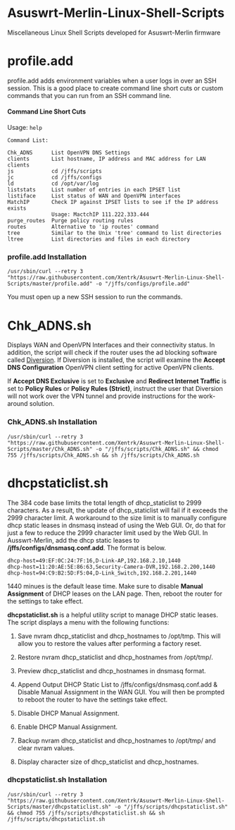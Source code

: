 # Asuswrt-Merlin-Linux-Shell-Scripts
Miscellaneous Linux Shell Scripts developed for Asuswrt-Merlin firmware

# profile.add

profile.add adds environment variables when a user logs in over an SSH session.  This is a good place to create command line short cuts or custom commands that you can run from an SSH command line.

#### Command Line Short Cuts
Usage: ```help```

```
Command List:

Chk_ADNS      List OpenVPN DNS Settings
clients       List hostname, IP address and MAC address for LAN clients
js            cd /jffs/scripts
jc            cd /jffs/configs
ld            cd /opt/var/log
liststats     List number of entries in each IPSET list
listiface     List status of WAN and OpenVPN interfaces
MatchIP       Check IP against IPSET lists to see if the IP address exists
              Usage: MactchIP 111.222.333.444
purge_routes  Purge policy routing rules
routes        Alternative to 'ip routes' command
tree          Similar to the Unix 'tree' command to list directories
ltree         List directories and files in each directory
```

### profile.add Installation
````
/usr/sbin/curl --retry 3 "https://raw.githubusercontent.com/Xentrk/Asuswrt-Merlin-Linux-Shell-Scripts/master/profile.add" -o "/jffs/configs/profile.add"
````
You must open up a new SSH session to run the commands.

# Chk_ADNS.sh

Displays WAN and OpenVPN Interfaces and their connectivity status.  In addition, the script will check if the router uses the ad blocking software called [Diversion](https://diversion.ch). If Diversion is installed, the script will examine the **Accept DNS Configuration** OpenVPN client setting for active OpenVPN clients.

If **Accept DNS Exclusive** is set to **Exclusive** and **Redirect Internet Traffic** is set to **Policy Rules** or
**Policy Rules (Strict)**, instruct the user that Diversion will not work over the VPN tunnel and provide instructions for the work-around solution.

### Chk_ADNS.sh Installation
````
/usr/sbin/curl --retry 3 "https://raw.githubusercontent.com/Xentrk/Asuswrt-Merlin-Linux-Shell-Scripts/master/Chk_ADNS.sh" -o "/jffs/scripts/Chk_ADNS.sh" && chmod 755 /jffs/scripts/Chk_ADNS.sh && sh /jffs/scripts/Chk_ADNS.sh
````

# dhcpstaticlist.sh

The 384 code base limits the total length of dhcp_staticlist to 2999 characters. As a result, the update of dhcp_staticlist will fail if it exceeds the 2999 character limit. A workaround to the size limit is to manually configure dhcp static leases in dnsmasq instead of using the Web GUI. Or, do that for just a few to reduce the 2999 character limit used by the Web GUI. In Ausswrt-Merlin, add the dhcp static leases to **/jffs/configs/dnsmasq.conf.add**. The format is below.  

````
dhcp-host=49:EF:0C:24:7F:16,D-Link-AP,192.168.2.10,1440
dhcp-host=11:20:AE:5E:86:63,Security-Camera-DVR,192.168.2.200,1440
dhcp-host=94:C9:B2:5D:F5:04,D-Link_Switch,192.168.2.201,1440
````

1440 minues is the default lease time. Make sure to disable **Manual Assignment** of DHCP leases on the LAN page. Then, reboot the router for the settings to take effect.

**dhcpstaticlist.sh** is a helpful utility script to manage DHCP static leases. The script displays a menu with the following functions:

1. Save nvram dhcp_staticlist and dhcp_hostnames to /opt/tmp. This will allow you to restore the values after performing a factory reset.

2. Restore nvram dhcp_staticlist and dhcp_hostnames from /opt/tmp/.

3. Preview dhcp_staticlist and dhcp_hostnames in dnsmasq format.

4. Append Output DHCP Static List to /jffs/configs/dnsmasq.conf.add & Disable Manual Assignment in the WAN GUI. You will then be prompted to reboot the router to have the settings take effect.

5. Disable DHCP Manual Assignment.

6. Enable DHCP Manual Assignment.

7. Backup nvram dhcp_staticlist and dhcp_hostnames to /opt/tmp/ and clear nvram values.

8. Display character size of dhcp_staticlist and dhcp_hostnames.

### dhcpstaticlist.sh Installation
````
/usr/sbin/curl --retry 3 "https://raw.githubusercontent.com/Xentrk/Asuswrt-Merlin-Linux-Shell-Scripts/master/dhcpstaticlist.sh" -o "/jffs/scripts/dhcpstaticlist.sh" && chmod 755 /jffs/scripts/dhcpstaticlist.sh && sh /jffs/scripts/dhcpstaticlist.sh
````
